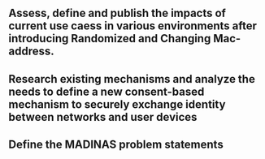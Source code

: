 ## Assess, define and publish the impacts of current use caess in various environments after introducing Randomized and Changing Mac-address.
## Research existing mechanisms and analyze the needs to define a new consent-based mechanism to securely exchange identity between networks and user devices
## Define the MADINAS problem statements 